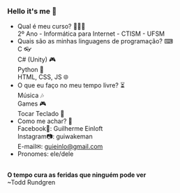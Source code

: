### Hello it's me 👋

- Qual é meu curso? 👨🏻‍🎓<br>
    2º Ano - Informática para Internet - CTISM - UFSM<br>
- Quais são as minhas linguagens de programação? ⌨<br>
    C 👓<br>
    C# (Unity) 🎮<br>
    Python 🐍<br>
    HTML, CSS, JS 🌐<br>
- O que eu faço no meu tempo livre? ⏳<br>
    Música 🎶<br>
    Games 🎮<br>
    Tocar Teclado 🎹<br>
- Como me achar? 🔭<br>
    Facebook📘: Guilherme Einloft <br>
    Instagram📷: guiwakeman <br>
    E-mail✉: guieinlo@gmail.com
- Pronomes: ele/dele<br>
<br>
<b>O tempo cura as feridas que ninguém pode ver</b><br>
~Todd Rundgren
